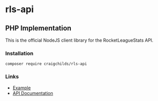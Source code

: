 # rls-api
## PHP Implementation

This is the official NodeJS client library for the RocketLeagueStats API.

### Installation
`composer require craigchilds/rls-api`

### Links
 * [Example](https://github.com/CraigChilds94/rls-api-lib-php/example.php)
 * [API Documentation](http://documentation.rocketleaguestats.com/)